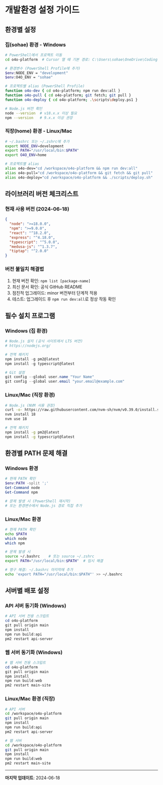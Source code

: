 # 개발환경 설정 가이드

## 환경별 설정

### 집(sohae) 환경 - Windows
```bash
# PowerShell에서 프로젝트 이동
cd o4o-platform  # Cursor 열 때 기본 경로: C:\Users\sohae\OneDrive\Coding

# 환경변수 (PowerShell Profile에 추가)
$env:NODE_ENV = "development"
$env:O4O_ENV = "sohae"

# 프로젝트별 alias (PowerShell Profile)
function o4o-dev { cd o4o-platform; npm run dev:all }
function o4o-pull { cd o4o-platform; git fetch; git pull }
function o4o-deploy { cd o4o-platform; .\scripts\deploy.ps1 }

# Node.js 버전 확인
node --version  # v18.x.x 이상 필요
npm --version   # 9.x.x 이상 권장
```

### 직장(home) 환경 - Linux/Mac
```bash
# ~/.bashrc 또는 ~/.zshrc에 추가  
export NODE_ENV=development
export PATH="/usr/local/bin:$PATH"
export O4O_ENV=home

# 프로젝트별 alias
alias o4o-dev="cd /workspace/o4o-platform && npm run dev:all"
alias o4o-pull="cd /workspace/o4o-platform && git fetch && git pull"
alias o4o-deploy="cd /workspace/o4o-platform && ./scripts/deploy.sh"
```

## 라이브러리 버전 체크리스트

### 현재 사용 버전 (2024-06-18)
```json
{
  "node": ">=18.0.0",
  "npm": ">=9.0.0", 
  "react": "^18.2.0",
  "express": "^4.18.0",
  "typescript": "^5.0.0",
  "medusa-js": "^1.3.7",
  "tiptap": "^2.0.0"
}
```

### 버전 불일치 해결법
1. 현재 버전 확인: `npm list [package-name]`
2. 최신 문서 확인: 공식 GitHub README
3. 점진적 업그레이드: minor 버전부터 단계적 적용
4. 테스트: 업그레이드 후 `npm run dev:all`로 정상 작동 확인

## 필수 설치 프로그램

### Windows (집 환경)
```powershell
# Node.js 설치 (공식 사이트에서 LTS 버전)
# https://nodejs.org/

# 전역 패키지
npm install -g pm2@latest
npm install -g typescript@latest

# Git 설정
git config --global user.name "Your Name"
git config --global user.email "your.email@example.com"
```

### Linux/Mac (직장 환경)
```bash
# Node.js (NVM 사용 권장)
curl -o- https://raw.githubusercontent.com/nvm-sh/nvm/v0.39.0/install.sh | bash
nvm install 18
nvm use 18

# 전역 패키지
npm install -g pm2@latest
npm install -g typescript@latest
```

## 환경별 PATH 문제 해결

### Windows 환경
```powershell
# 현재 PATH 확인
$env:PATH -split ';'
Get-Command node
Get-Command npm

# 문제 발생 시 (PowerShell 재시작)
# 또는 환경변수에서 Node.js 경로 직접 추가
```

### Linux/Mac 환경
```bash
# 현재 PATH 확인
echo $PATH
which node
which npm

# 문제 발생 시
source ~/.bashrc    # 또는 source ~/.zshrc
export PATH="/usr/local/bin:$PATH"  # 임시 해결

# 영구 해결: ~/.bashrc 마지막에 추가
echo 'export PATH="/usr/local/bin:$PATH"' >> ~/.bashrc
```

## 서버별 배포 설정

### API 서버 동기화 (Windows)
```powershell
# API 서버 전용 스크립트
cd o4o-platform
git pull origin main
npm install
npm run build:api
pm2 restart api-server
```

### 웹 서버 동기화 (Windows)
```powershell
# 웹 서버 전용 스크립트
cd o4o-platform
git pull origin main
npm install
npm run build:web
pm2 restart main-site
```

### Linux/Mac 환경 (직장)
```bash
# API 서버
cd /workspace/o4o-platform
git pull origin main
npm install
npm run build:api
pm2 restart api-server

# 웹 서버  
cd /workspace/o4o-platform
git pull origin main
npm install
npm run build:web
pm2 restart main-site
```

---

**마지막 업데이트**: 2024-06-18